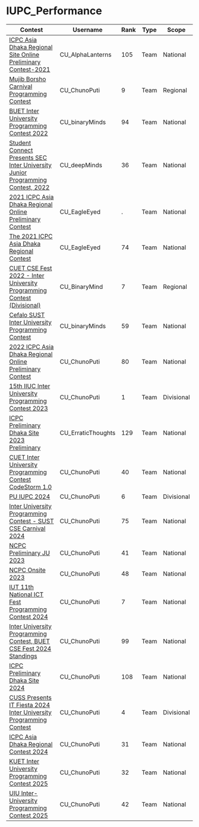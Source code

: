 # IUPC_Performance
| Contest                                                                                                                                                                               | Username      | Rank | Type       | Scope        |
| --                                                                                                                                                                                    | --------      | ---- | ----       | ----         |
| [ICPC Asia Dhaka Regional Site Online Preliminary Contest-2021](https://icpc.global/ICPCID/KFXCK32ZY7OA)                                                                                | CU_AlphaLanterns  | 105   | Team       | National     |
| [Mujib Borsho Carnival Programming Contest]()                                                                                                                                         | CU_ChunoPuti  | 9    | Team       | Regional     |
| [BUET Inter University Programming Contest 2022](https://toph.co/c/buet-inter-university-2022/standings)                                                                               | 	CU_binaryMinds  | 94   | Team       | National     |
| [Student Connect Presents SEC Inter University Junior Programming Contest, 2022](https://toph.co/c/sec-inter-university-junior-2022/standings)                                         |	CU_deepMinds  | 36    | Team       | National     |
| [2021 ICPC Asia Dhaka Regional Online Preliminary Contest](https://algo.codemarshal.org/contests/icpc-dhaka-21-preli/standings)                                                       | 	CU_EagleEyed  | .   | Team       | National     |
| [The 2021 ICPC Asia Dhaka Regional Contest](https://algo.codemarshal.org/contests/dhaka-21-main/standings)                                                                             | CU_EagleEyed  | 74   | Team       | National     |
| [CUET CSE Fest 2022 - Inter University Programming Contest (Divisional)](https://toph.co/c/cuet-cse-fest-2022-inter-university-divisional/standings)                               | CU_BinaryMind  | 7    | Team       | Regional     |
| [Cefalo SUST Inter University Programming Contest](https://toph.co/c/sust-inter-university-2023/standings)                                                                             | 	CU_binaryMinds  | 59  | Team       | National     |
| [2022 ICPC Asia Dhaka Regional Online Preliminary Contest](https://algo.codemarshal.org/contests/icpc-dhaka-22-preli/standings)                                                       | CU_ChunoPuti  | 80   | Team       | National     |
| [15th IIUC Inter University Programming Contest 2023](https://toph.co/c/15th-iiuc-inter-university-2023/standings)                                                                    | CU_ChunoPuti  | 1    | Team       | Divisional   |
| [ICPC Preliminary Dhaka Site 2023 Preliminary](https://bapsoj.org/contests/icpc-preliminary-dhaka-2023/standings)                                                                      | 	CU_ErraticThoughts  | 129   | Team       | National     |
| [CUET Inter University Programming Contest CodeStorm 1.0](https://toph.co/c/cuet-inter-university-codestorm-1-0/standings)                                                             | CU_ChunoPuti  | 40   | Team       | National     |
| [PU IUPC 2024](https://drive.google.com/file/d/18RtwhBCQ5C03zFndpdQE2MXIfN-gyt2s/view?fbclid=IwAR3xJkd6mFvv0t7SQF2uClv7zlyYwIIpazVZh5lVk2UTy3_pCUSPHrRjgiY)                   | CU_ChunoPuti  | 6    | Team       | Divisional   |
| [Inter University Programming Contest - SUST CSE Carnival 2024](https://toph.co/c/inter-university-sust-cse-carnival-2024/standings)                                                  | CU_ChunoPuti  | 75   | Team       | National     |
| [NCPC Preliminary JU 2023](https://bapsoj.org/contests/ncpc-preliminary-ju-2023/standings)                                                                                             | CU_ChunoPuti  | 41   | Team       | National     |
| [NCPC Onsite 2023](https://bapsoj.org/contests/ncpc-onsite-2023-hosted-by-ju/standings)                                                                                               | CU_ChunoPuti  | 48  | Team       | National     |
| [IUT 11th National ICT Fest Programming Contest 2024](https://toph.co/c/iut-11th-national-ict-fest-2024/standings)                                                                   | CU_ChunoPuti  | 7    | Team       | National     |
| [Inter University Programming Contest, BUET CSE Fest 2024 Standings](https://toph.co/c/inter-university-buet-cse-fest-2024/standings)                                                | CU_ChunoPuti  | 99  | Team       | National     |
| [ICPC Preliminary Dhaka Site 2024](https://bapsoj.org/contests/icpc-preliminary-dhaka-site-2024/standings)                                                                             | CU_ChunoPuti  | 108   | Team       | National     |
| [CUSS Presents IT Fiesta 2024 Inter University Programming Contest](https://toph.co/contests/training/rxbqtb6/standings)                                                             | CU_ChunoPuti  | 4    | Team       | Divisional   |
| [ICPC Asia Dhaka Regional Contest 2024](https://bapsoj.org/contests/icpc-asia-dhaka-regional-contest-2024-onsite-round/standings)                                                     | CU_ChunoPuti  | 31    | Team       | National     |
| [KUET Inter University Programming Contest 2025](https://bapsoj.org/contests/miaki-presents-kuet-iupc-onsite-2025/standings)                                                          | CU_ChunoPuti  | 32    | Team       | National     |
| [UIU Inter-University Programming Contest 2025](https://bapsoj.org/contests/uiu-inter-university-programming-contest-2025/standings)                                                | CU_ChunoPuti  | 42   | Team       | National     |
